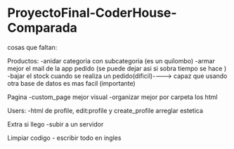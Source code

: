 # ProyectoFinal-CoderHouse-Comparada

cosas que faltan:

Productos:
    -anidar categoria con subcategoria (es un quilombo)
    -armar mejor el mail de la app pedido (se puede dejar asi si sobra tiempo se hace )
    -bajar el stock cuando se realiza un pedido(dificil)----> capaz que usando otra base de datos es mas facil (importante)

Pagina
    -custom_page mejor visual 
    -organizar mejor por carpeta los html

Users: 
    -html de profile, edit:profile y create_profile arreglar estetica 
     

Extra si llego
    -subir a un servidor 

Limpiar codigo 
    - escribir todo en ingles 
    